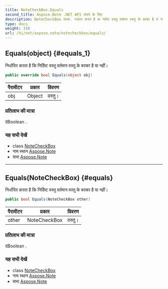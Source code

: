 ```yaml
---
title: NoteCheckBox.Equals
second_title: Aspose.Note .NET API संदर्भ के लिए
description: NoteCheckBox तरक. नर्धरत करत है क नर्दष्ट वस्तु वर्तमन वस्तु के बरबर है य नहं
type: docs
weight: 310
url: /hi/net/aspose.note/notecheckbox/equals/
---
```

## Equals(object) {#equals_1}

निर्धारित करता है कि निर्दिष्ट वस्तु वर्तमान वस्तु के बराबर है या नहीं।

```csharp
public override bool Equals(object obj)
```

| पैरामीटर | प्रकार | विवरण |
| --- | --- | --- |
| obj | Object | वस्तु। |

### प्रतिलाभ की मात्रा

दBoolean .

### यह सभी देखें

* class [NoteCheckBox](../)
* नाम स्थान [Aspose.Note](../../notecheckbox/)
* सभा [Aspose.Note](../../../)

---

## Equals(NoteCheckBox) {#equals}

निर्धारित करता है कि निर्दिष्ट वस्तु वर्तमान वस्तु के बराबर है या नहीं।

```csharp
public bool Equals(NoteCheckBox other)
```

| पैरामीटर | प्रकार | विवरण |
| --- | --- | --- |
| other | NoteCheckBox | वस्तु। |

### प्रतिलाभ की मात्रा

दBoolean .

### यह सभी देखें

* class [NoteCheckBox](../)
* नाम स्थान [Aspose.Note](../../notecheckbox/)
* सभा [Aspose.Note](../../../)


